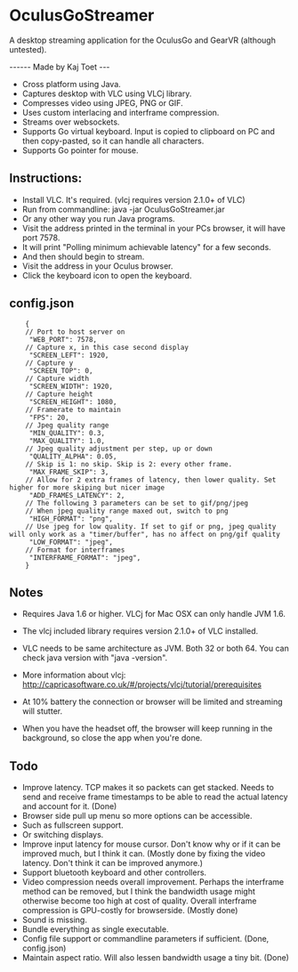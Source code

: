 # OculusGoStreamer

A desktop streaming application for the OculusGo and GearVR (although untested).

------ Made by Kaj Toet --- 

- Cross platform using Java.
- Captures desktop with VLC using VLCj library.
- Compresses video using JPEG, PNG or GIF. 
- Uses custom interlacing and interframe compression.
- Streams over websockets.
- Supports Go virtual keyboard. Input is copied to clipboard on PC and then copy-pasted, so it can handle all characters.
- Supports Go pointer for mouse.

## Instructions:
- Install VLC. It's required. (vlcj requires version 2.1.0+ of VLC)
- Run from commandline: java -jar OculusGoStreamer.jar
- Or any other way you run Java programs.
- Visit the address printed in the terminal in your PCs browser, it will have port 7578.
- It will print "Polling minimum achievable latency" for a few seconds.
- And then should begin to stream.
- Visit the address in your Oculus browser.
- Click the keyboard icon to open the keyboard.

## config.json
```
    {
    // Port to host server on
     "WEB_PORT": 7578,
    // Capture x, in this case second display
     "SCREEN_LEFT": 1920,
    // Capture y
     "SCREEN_TOP": 0,
    // Capture width
     "SCREEN_WIDTH": 1920,
    // Capture height
     "SCREEN_HEIGHT": 1080,
    // Framerate to maintain
     "FPS": 20,
    // Jpeg quality range
     "MIN_QUALITY": 0.3,
     "MAX_QUALITY": 1.0,
    // Jpeg quality adjustment per step, up or down
     "QUALITY_ALPHA": 0.05,
    // Skip is 1: no skip. Skip is 2: every other frame.
     "MAX_FRAME_SKIP": 3,
    // Allow for 2 extra frames of latency, then lower quality. Set higher for more skiping but nicer image
     "ADD_FRAMES_LATENCY": 2,
    // The following 3 parameters can be set to gif/png/jpeg
    // When jpeg quality range maxed out, switch to png
     "HIGH_FORMAT": "png",
    // Use jpeg for low quality. If set to gif or png, jpeg quality will only work as a "timer/buffer", has no affect on png/gif quality
     "LOW_FORMAT": "jpeg",
    // Format for interframes
     "INTERFRAME_FORMAT": "jpeg",
    }
```

## Notes
- Requires Java 1.6 or higher. VLCj for Mac OSX can only handle JVM 1.6.
- The vlcj included library requires version 2.1.0+ of VLC installed.
- VLC needs to be same architecture as JVM. Both 32 or both 64. You can check java version with "java -version".
- More information about vlcj: http://capricasoftware.co.uk/#/projects/vlcj/tutorial/prerequisites

- At 10% battery the connection or browser will be limited and streaming will stutter.
- When you have the headset off, the browser will keep running in the background, so close the app when you're done.

## Todo
- Improve latency. TCP makes it so packets can get stacked. Needs to send and receive frame timestamps to be able to read the actual latency and account for it. (Done)
- Browser side pull up menu so more options can be accessible.
- Such as fullscreen support.
- Or switching displays.
- Improve input latency for mouse cursor. Don't know why or if it can be improved much, but I think it can. (Mostly done by fixing the video latency. Don't think it can be improved anymore.)
- Support bluetooth keyboard and other controllers.
- Video compression needs overall improvement. Perhaps the interframe method can be removed, but I think the bandwidth usage might otherwise become too high at cost of quality. Overall interframe compression is GPU-costly for browserside. (Mostly done)
- Sound is missing.
- Bundle everything as single executable.
- Config file support or commandline parameters if sufficient. (Done, config.json)
- Maintain aspect ratio. Will also lessen bandwidth usage a tiny bit. (Done)
